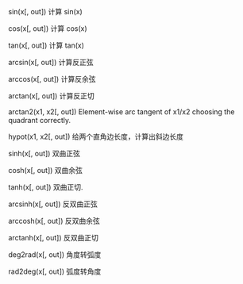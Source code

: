 

sin\(x\[, out\]\)	计算 sin\(x\)

cos\(x\[, out\]\)	计算 cos\(x\)

tan\(x\[, out\]\)	计算 tan\(x\)

arcsin\(x\[, out\]\)	计算反正弦

arccos\(x\[, out\]\)	计算反余弦

arctan\(x\[, out\]\)	计算反正切

arctan2\(x1, x2\[, out\]\)	Element-wise arc tangent of x1/x2 choosing the quadrant correctly.

hypot\(x1, x2\[, out\]\)	给两个直角边长度，计算出斜边长度

sinh\(x\[, out\]\)	 双曲正弦

cosh\(x\[, out\]\)	双曲余弦

tanh\(x\[, out\]\)   	双曲正切.

arcsinh\(x\[, out\]\)	反双曲正弦

arccosh\(x\[, out\]\)	反双曲余弦

arctanh\(x\[, out\]\)	反双曲正切

deg2rad\(x\[, out\]\)	角度转弧度

rad2deg\(x\[, out\]\)	弧度转角度

